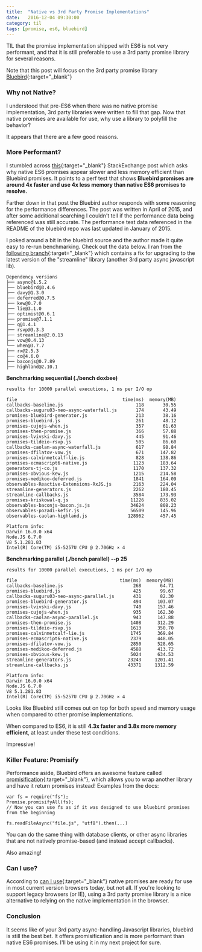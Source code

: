 ```yaml
---
title:  "Native vs 3rd Party Promise Implementations"
date:   2016-12-04 09:30:00
category: til
tags: [promise, es6, bluebird]
---
```


TIL that the promise implementation shipped with ES6 is not very performant, and that it is still preferable to use a 3rd party promise library for several reasons.

Note that this post will focus on the 3rd party promise library [Bluebird][bluebird]{:target="_blank"}

### Why not Native?

I understood that pre-ES6 when there was no native promise implementation, 3rd party libraries were written to fill that gap. Now that native promises are available for use, why use a library to polyfill the behavior?

It appears that there are a few good reasons.

### More Performant?

I stumbled across [this][so]{:target="_blank"} StackExchange post which asks why native ES6 promises appear slower and less memory efficient than Bluebird promises. It points to a perf test that shows **Bluebird promises are around 4x faster and use 4x less memory than native ES6 promises to resolve.**

Farther down in that post the Bluebird author responds with some reasoning for the performance differences. The post was written in April of 2015, and after some additional searching I couldn't tell if the performance data being referenced was still accurate. The performance test data referenced in the README of the bluebird repo was last updated in January of 2015.

I poked around a bit in the bluebird source and the author made it quite easy to re-run benchmarking. Check out the data below. I ran from the [following branch][branch]{:target="_blank"} which contains a fix for upgrading to the latest version of the "streamline" library (another 3rd party async javascript lib).

```
Dependency versions
├── async@1.5.2
├── bluebird@3.4.6
├── davy@1.3.0
├── deferred@0.7.5
├── kew@0.7.0
├── lie@3.1.0
├── optimist@0.6.1
├── promise@7.1.1
├── q@1.4.1
├── rsvp@3.3.3
├── streamline@2.0.13
├── vow@0.4.13
└── when@3.7.7
├── rx@2.5.3
├── co@4.6.0
├── baconjs@0.7.89
├── highland@2.10.1
```

**Benchmarking sequential (./bench doxbee)**

```
results for 10000 parallel executions, 1 ms per I/O op

file                                       time(ms)  memory(MB)
callbacks-baseline.js                           118       30.55
callbacks-suguru03-neo-async-waterfall.js       174       43.49
promises-bluebird-generator.js                  213       38.16
promises-bluebird.js                            261       48.12
promises-cujojs-when.js                         357       61.63
promises-then-promise.js                        366       57.88
promises-lvivski-davy.js                        445       91.46
promises-tildeio-rsvp.js                        505       86.60
callbacks-caolan-async-waterfall.js             617       98.84
promises-dfilatov-vow.js                        671      147.82
promises-calvinmetcalf-lie.js                   828      138.86
promises-ecmascript6-native.js                 1123      183.64
generators-tj-co.js                            1170      137.32
promises-obvious-kew.js                        1215      214.58
promises-medikoo-deferred.js                   1841      164.09
observables-Reactive-Extensions-RxJS.js        2163      224.04
streamline-generators.js                       2262      180.45
streamline-callbacks.js                        3584      173.93
promises-kriskowal-q.js                       11226      835.02
observables-baconjs-bacon.js.js               34624      808.23
observables-pozadi-kefir.js                   56509      145.96
observables-caolan-highland.js               128962      457.45

Platform info:
Darwin 16.0.0 x64
Node.JS 6.7.0
V8 5.1.281.83
Intel(R) Core(TM) i5-5257U CPU @ 2.70GHz × 4
```

**Benchmarking parallel (./bench parallel) --p 25**

```
results for 10000 parallel executions, 1 ms per I/O op

file                                      time(ms)  memory(MB)
callbacks-baseline.js                          268       64.71
promises-bluebird.js                           425       99.67
callbacks-suguru03-neo-async-parallel.js       431       82.30
promises-bluebird-generator.js                 494      103.07
promises-lvivski-davy.js                       740      157.46
promises-cujojs-when.js                        935      162.30
callbacks-caolan-async-parallel.js             943      147.88
promises-then-promise.js                      1408      312.29
promises-tildeio-rsvp.js                      1613      350.70
promises-calvinmetcalf-lie.js                 1745      369.84
promises-ecmascript6-native.js                2379      448.05
promises-dfilatov-vow.js                      2850      528.65
promises-medikoo-deferred.js                  4588      413.72
promises-obvious-kew.js                       5024      634.53
streamline-generators.js                     23243     1201.41
streamline-callbacks.js                      43371     1312.59

Platform info:
Darwin 16.0.0 x64
Node.JS 6.7.0
V8 5.1.281.83
Intel(R) Core(TM) i5-5257U CPU @ 2.70GHz × 4
```

Looks like Bluebird still comes out on top for both speed and memory usage when compared to other promise implementations.

When compared to ES6, it is still **4.3x faster and 3.8x more memory efficient**, at least under these test conditions.

Impressive!

### Killer Feature: Promisify

Performance aside, Bluebird offers an awesome feature called [promisification][promisification]{:target="_blank"}, which allows you to wrap another library and have it return promises instead! Examples from the docs:

```
var fs = require("fs");
Promise.promisifyAll(fs);
// Now you can use fs as if it was designed to use bluebird promises from the beginning

fs.readFileAsync("file.js", "utf8").then(...)
```

You can do the same thing with database clients, or other async libraries that are not natively promise-based (and instead accept callbacks).

Also amazing!

### Can I use?

According to [can I use][can]{:target="_blank"} native promises are ready for use in most current version browsers today, but not all. If you're looking to support legacy browsers (or IE), using a 3rd party promise library is a nice alternative to relying on the native implementation in the browser.

### Conclusion

It seems like of your 3rd party async-handling Javascript libraries, bluebird is still the best bet. It offers promisification and is more performant than native ES6 promises. I'll be using it in my next project for sure.

[bluebird]: http://bluebirdjs.com/docs/getting-started.html
[so]: http://softwareengineering.stackexchange.com/questions/278778/why-are-native-es6-promises-slower-and-more-memory-intensive-than-bluebird
[branch]: https://github.com/bjouhier/bluebird/tree/fix-streamline-benchmark
[promisification]: http://bluebirdjs.com/docs/api/promisification.html
[can]: http://caniuse.com/#feat=promises
